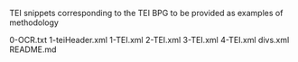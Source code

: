 TEI snippets corresponding to the TEI BPG to be provided as examples of methodology

0-OCR.txt
1-teiHeader.xml
1-TEI.xml
2-TEI.xml
3-TEI.xml
4-TEI.xml
divs.xml
README.md
